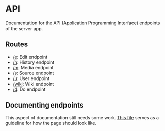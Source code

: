 # API

Documentation for the API (Application Programming Interface) endpoints of the server app.

## Routes

- [/e](edit/README.md): Edit endpoint
- [/h](history/README.md): History endpoint
- [/m](media/README.md): Media endpoint
- [/s](source/README.md): Source endpoint
- [/u](user/README.md): User endpoint
- [/wiki](wiki/README.md): Wiki endpoint
- [/d](do/README.md): Do endpoint

## Documenting endpoints

This aspect of documentation still needs some work. [This file](do/Version.md) serves as a guideline for how the page should look like.
